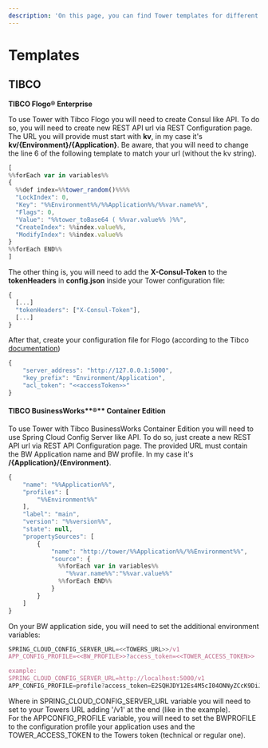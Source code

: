 ```yaml
---
description: 'On this page, you can find Tower templates for different technologies'
---
```


# Templates

## TIBCO

**TIBCO Flogo® Enterprise**

To use Tower with Tibco Flogo you will need to create Consul like API. To do so, you will need to create new REST API url via REST Configuration page. The URL you will provide must start with **kv**, in my case it's **kv/{Environment}/{Application}**. Be aware, that you will need to change the line 6 of the following template to match your url \(without the kv string\).

```javascript
[
%%forEach var in variables%%
{
  %%def index=%%tower_random()%%%%
  "LockIndex": 0,
  "Key": "%%Environment%%/%%Application%%/%%var.name%%",
  "Flags": 0,
  "Value": "%%tower_toBase64 ( %%var.value%% )%%",
  "CreateIndex": %%index.value%%,
  "ModifyIndex": %%index.value%%
}
%%forEach END%%
]
```

The other thing is, you will need to add the **X-Consul-Token** to the **tokenHeaders** in **config.json** inside your Tower configuration file:

```javascript
{
  [...]
  "tokenHeaders": ["X-Consul-Token"],
  [...]
}
```

After that, create your configuration file for Flogo \(according to the Tibco [documentation](https://docs.tibco.com/pub/flogo/2.11.0/doc/html/GUID-F754BF12-0579-4D23-8531-96E25C2B45FF.html)\)

```javascript
{
    "server_address": "http://127.0.0.1:5000",
    "key_prefix": "Environment/Application",
    "acl_token": "<<accessToken>>"
}
```

#### TIBCO BusinessWorks**®** Container Edition

To use Tower with Tibco BusinessWorks Container Edition you will need to use Spring Cloud Config Server like API. To do so, just create a new REST API url via REST API Configuration page. The provided URL must contain the BW Application name and BW profile. In my case it's **/{Application}/{Environment}**.

```javascript
{
    "name": "%%Application%%",
    "profiles": [
        "%%Environment%%"
    ],
    "label": "main",
    "version": "%%version%%",
    "state": null,
    "propertySources": [
        {
            "name": "http://tower/%%Application%%/%%Environment%%",
            "source": {
              %%forEach var in variables%%
                "%%var.name%%":"%%var.value%%"
              %%forEach END%%
            }
        }
    ]
}
```

On your BW application side, you will need to set the additional environment variables:

```javascript
SPRING_CLOUD_CONFIG_SERVER_URL=<<TOWERS_URL>>/v1
APP_CONFIG_PROFILE=<<BW_PROFILE>>?access_token=<<TOWER_ACCESS_TOKEN>>

example:
SPRING_CLOUD_CONFIG_SERVER_URL=http://localhost:5000/v1
APP_CONFIG_PROFILE=profile?access_token=E2SQHJDY12Es4M5cI04ONNyZCcK9DiJWqATIiA471djXXElQpnOHF4dTlNCbH8Yh
```

Where in SPRING\_CLOUD\_CONFIG\_SERVER\_URL variable you will need to set to your Towers URL adding '/v1' at the end \(like in the example\).  
For the APPCONFIG\_PROFILE variable, you will need to set the BWPROFILE to the configuration profile your application uses and the TOWER\_ACCESS\_TOKEN to the Towers token \(technical or regular one\).

